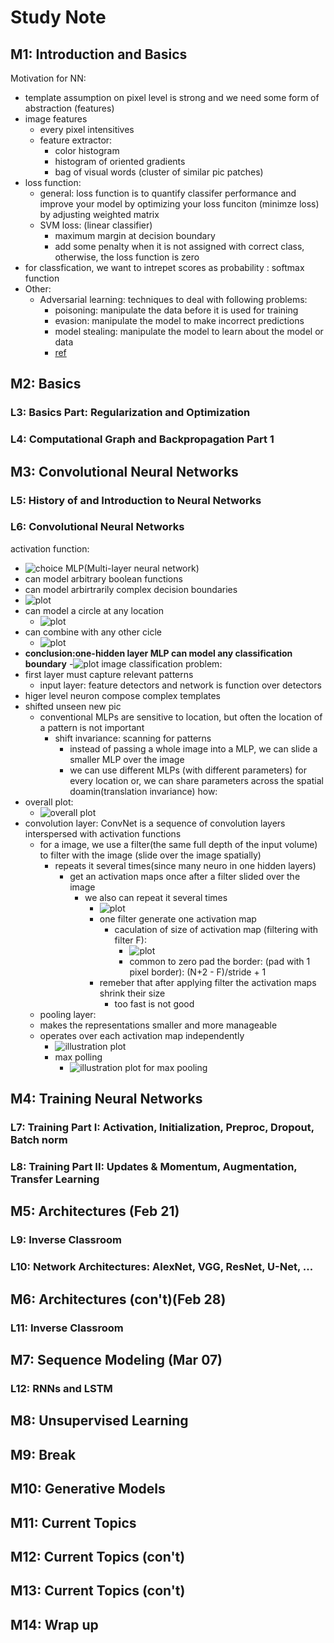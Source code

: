 # Study Note

## M1: Introduction and Basics
Motivation for NN:
- template assumption on pixel level is strong and we need some form of abstraction (features)
- image features
  - every pixel intensitives
  - feature extractor:
    - color histogram
    - histogram of oriented gradients
    - bag of visual words (cluster of similar pic patches)
- loss function:
  - general: loss function is to quantify classifer performance and improve your model by optimizing your loss funciton (minimze loss) by adjusting weighted matrix
  - SVM loss: (linear classifier)
    - maximum margin at decision boundary
    - add some penalty when it is not assigned with correct class, otherwise, the loss function is zero
- for classfication, we want to intrepet scores as probability : softmax function
- Other:
  - Adversarial learning: techniques to deal with following problems:
    - poisoning: manipulate the data before it is used for training
    - evasion: manipulate the model to make incorrect predictions
    - model stealing: manipulate the model to learn about the model or data
    - [ref](https://towardsdatascience.com/what-is-adversarial-machine-learning-dbe7110433d6)

## M2: Basics
### L3: Basics Part: Regularization and Optimization
### L4: Computational Graph and Backpropagation Part 1

## M3: Convolutional Neural Networks
### L5: History of and Introduction to Neural Networks
### L6: Convolutional Neural Networks
activation function:
- ![choice](https://github.com/tinghe14/COURSE-2Deep-Learning/blob/main/Plots%20in%20Study%20Notes/choice%20of%20activation%20function.png)
MLP(Multi-layer neural network)
- can model arbitrary boolean functions
- can model arbirtrarily complex decision boundaries
- ![plot](https://github.com/tinghe14/COURSE-2Deep-Learning/blob/main/Plots%20in%20Study%20Notes/MLP%20fit%20any%20decision%20boundaries.png)
- can model a circle at any location
  - ![plot](https://github.com/tinghe14/COURSE-2Deep-Learning/blob/main/Plots%20in%20Study%20Notes/large%20number%20of%20neuron%20can%20fire%20circle%20at%20any%20location.png)
- can combine with any other cicle
  - ![plot](https://github.com/tinghe14/COURSE-2Deep-Learning/blob/main/Plots%20in%20Study%20Notes/adding%20circles.png)
- **conclusion:one-hidden layer MLP can model any classification boundary** 
  -![plot](https://github.com/tinghe14/COURSE-2Deep-Learning/blob/main/Plots%20in%20Study%20Notes/one%20hidden%20layer%20can%20model%20any%20classification%20boundary.png)
image classification problem:
- first layer must capture relevant patterns
  - input layer: feature detectors and network is function over detectors
- higer level neuron compose complex templates
- shifted unseen new pic
  - conventional MLPs are sensitive to location, but often the location of a pattern is not important
    - shift invariance: scanning for patterns
      - instead of passing a whole image into a MLP, we can slide a smaller MLP over the image
      - we can use different MLPs (with different parameters) for every location or, we can share parameters across the spatial doamin(translation invariance)
how:
- overall plot:
  - ![overall plot](https://github.com/tinghe14/COURSE-2Deep-Learning/blob/main/Plots%20in%20Study%20Notes/overall%20convolutional%20NN.png)
- convolution layer: ConvNet is a sequence of convolution layers interspersed with activation functions
  - for a image, we use a filter(the same full depth of the input volume) to filter with the image (slide over the image spatially)
    - repeats it several times(since many neuro in one hidden layers)
      - get an activation maps once after a filter slided over the image
        - we also can repeat it several times
          - ![plot](https://github.com/tinghe14/COURSE-2Deep-Learning/blob/main/Plots%20in%20Study%20Notes/illstruation%20of%20ConvNet.png)
          - one filter generate one activation map
            - caculation of size of activation map (filtering with filter F):
              - ![plot](https://github.com/tinghe14/COURSE-2Deep-Learning/blob/main/Plots%20in%20Study%20Notes/size%20of%20activation%20map.png)
              - common to zero pad the border: (pad with 1 pixel border): (N+2 - F)/stride + 1
          - remeber that after applying filter the activation maps shrink their size
            - too fast is not good
   - pooling layer:
    - makes the representations smaller and more manageable
    - operates over each activation map independently
      - ![illustration plot](https://github.com/tinghe14/COURSE-2Deep-Learning/blob/main/Plots%20in%20Study%20Notes/pooling%20layer.png)
      - max polling
        - ![illustration plot for max pooling](https://github.com/tinghe14/COURSE-2Deep-Learning/blob/main/Plots%20in%20Study%20Notes/max%20pooling.png)
  
## M4: Training Neural Networks
### L7: Training Part I: Activation, Initialization, Preproc, Dropout, Batch norm
### L8: Training Part II: Updates & Momentum, Augmentation, Transfer Learning

## M5: Architectures (Feb 21)
### L9: Inverse Classroom
### L10: Network Architectures: AlexNet, VGG, ResNet, U-Net, ...

## M6: Architectures (con't)(Feb 28)
### L11: Inverse Classroom

## M7: Sequence Modeling (Mar 07)
### L12: RNNs and LSTM

## M8: Unsupervised Learning

## M9: Break

## M10: Generative Models

## M11: Current Topics

## M12: Current Topics (con't)

## M13: Current Topics (con't)

## M14: Wrap up
